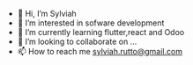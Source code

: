 - 👋 Hi, I’m Sylviah
- 👀 I’m interested in sofware development
- 🌱 I’m currently learning flutter,react and Odoo
- 💞️ I’m looking to collaborate on ...
- 📫 How to reach me sylviah.rutto@gmail.com

<!---
cossie14/cossie14 is a ✨ special ✨ repository because its `README.md` (this file) appears on your GitHub profile.
You can click the Preview link to take a look at your changes.
--->
